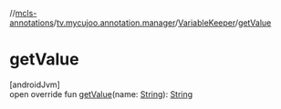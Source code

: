 //[mcls-annotations](../../../index.md)/[tv.mycujoo.annotation.manager](../index.md)/[VariableKeeper](index.md)/[getValue](get-value.md)

# getValue

[androidJvm]\
open override fun [getValue](get-value.md)(name: [String](https://kotlinlang.org/api/latest/jvm/stdlib/kotlin/-string/index.html)): [String](https://kotlinlang.org/api/latest/jvm/stdlib/kotlin/-string/index.html)
